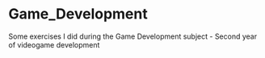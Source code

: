 # Game_Development
Some exercises I did during the Game Development subject - Second year of videogame development
